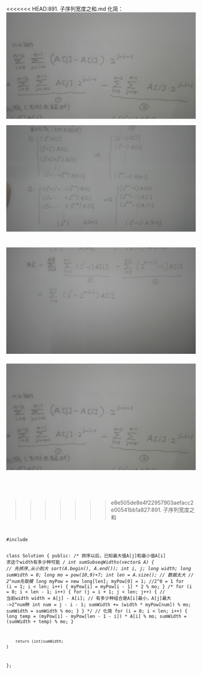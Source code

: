 <<<<<<< HEAD:891. 子序列宽度之和.md
化简：
![](img/1.jpg)

![](img/2.jpg)

![](img/3.jpg)
=======
![](img/1.jpg)
<code>
    <pre>
    </pre>
</code>
>>>>>>> e8e505de8e4f22957903aefacc2e00541bb1a827:891. 子序列宽度之和

<code>
<pre>
#include <algorithm>

class Solution {
public:
    /*
    排序以后，已知最大值A[j]和最小值A[i]
    求这个width有多少种可能
    */
    int sumSubseqWidths(vector<int>& A) {
        // 先排序,从小到大
        sort(A.begin(), A.end());
        int i, j;
        long width;
        long sumWidth = 0;
        long mo = pow(10,9)+7;
        int len = A.size();
        // 数据太大
        // 2^num先取模
        long* myPow = new long[len];
        myPow[0] = 1;   //2^0 = 1
        for (i = 1; i < len; i++) {
            myPow[i] = myPow[i - 1] * 2 % mo;
        }
        /*
        for (i = 0; i < len - 1; i++) {
            for (j = i + 1; j < len; j++) {
                // 当前width
                width = A[j] - A[i];
                // 有多少种组合是A[i]最小，A[j]最大 ->2^num种
                int num = j - i - 1;
                sumWidth += (width * myPow[num]) % mo;
                sumWidth = sumWidth % mo;
            }
        }
        */
        // 化简
        for (i = 0; i < len; i++) {
            long temp = (myPow[i] - myPow[len - 1 - i]) * A[i] % mo;
            sumWidth = (sumWidth + temp) % mo;
        }
        
        return (int)sumWidth;
    }
};

</pre>
</code>
